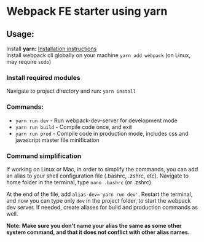 # Webpack FE starter using yarn  

## Usage:  
Install **yarn:** [Installation instructions](https://yarnpkg.com/en/docs/install)  
Install webpack cli globally on your machine ```yarn add webpack``` (on Linux, may require ```sudo```)

### Install required modules

Navigate to project directory and run: ```yarn install```

### Commands:
* ```yarn run dev``` - Run webpack-dev-server for development mode
* ```yarn run build``` - Compile code once, and exit
* ```yarn run prod``` - Compile code in production mode, includes css and javascript master file minification

### Command simplification

If working on Linux or Mac, in order to simplify the commands, you can add an alias to your shell configuration file (.bashrc, .zshrc, etc). Navigate to home folder in the terminal, type ```nano .bashrc``` (or .zshrc).

At the end of the file, add ```alias dev='yarn run dev'```. Restart the terminal, and now you can type only ```dev``` in the project folder, to start the webpack dev server. If needed, create aliases for build and production commands as well.

**Note: Make sure you don't name your alias the same as some other system command, and that it does not conflict with other alias names.**
